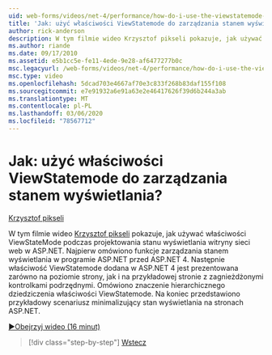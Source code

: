 ```yaml
---
uid: web-forms/videos/net-4/performance/how-do-i-use-the-viewstatemode-property-for-managing-viewstate
title: 'Jak: użyć właściwości ViewStatemode do zarządzania stanem wyświetlania? | Microsoft Docs'
author: rick-anderson
description: W tym filmie wideo Krzysztof pikseli pokazuje, jak używać właściwości ViewStatemode podczas projektowania stanu wyświetlania witryny sieci Web w ASP.NET.
ms.author: riande
ms.date: 09/17/2010
ms.assetid: e5b1cc5e-fe11-4ede-9e28-af6477277b0c
msc.legacyurl: /web-forms/videos/net-4/performance/how-do-i-use-the-viewstatemode-property-for-managing-viewstate
msc.type: video
ms.openlocfilehash: 5dcad703e4667af70e3c833f268b83daf155f108
ms.sourcegitcommit: e7e91932a6e91a63e2e46417626f39d6b244a3ab
ms.translationtype: MT
ms.contentlocale: pl-PL
ms.lasthandoff: 03/06/2020
ms.locfileid: "78567712"
---
```

# <a name="how-do-i-use-the-viewstatemode-property-for-managing-viewstate"></a>Jak: użyć właściwości ViewStatemode do zarządzania stanem wyświetlania?

[Krzysztof pikseli](https://twitter.com/chrispels)

W tym filmie wideo [Krzysztof pikseli](http://www.idevtech.com) pokazuje, jak używać właściwości ViewStateMode podczas projektowania stanu wyświetlania witryny sieci web w ASP.NET. Najpierw omówiono funkcje zarządzania stanem wyświetlania w programie ASP.NET przed ASP.NET 4. Następnie właściwość ViewStatemode dodana w ASP.NET 4 jest prezentowana zarówno na poziomie strony, jak i na przykładowej stronie z zagnieżdżonymi kontrolkami podrzędnymi. Omówiono znaczenie hierarchicznego dziedziczenia właściwości ViewStatemode. Na koniec przedstawiono przykładowy scenariusz minimalizujący stan wyświetlania na stronach ASP.NET.

[&#9654;Obejrzyj wideo (16 minut)](https://channel9.msdn.com/Blogs/ASP-NET-Site-Videos/how-do-i-use-the-viewstatemode-property-for-managing-viewstate)

> [!div class="step-by-step"]
> [Wstecz](aspnet-4-quick-hit-easy-state-compression.md)
